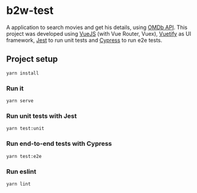# b2w-test
A application to search movies and get his details, using [OMDb API](http://www.omdbapi.com/).
This project was developed using [VueJS](https://vuejs.org/) (with Vue Router, Vuex), [Vuetify](https://vuetifyjs.com/en/) as UI framework, [Jest](https://jestjs.io/) to run unit tests and [Cypress](https://www.cypress.io/) to run e2e tests.

## Project setup
```
yarn install
```

### Run it
```
yarn serve
```

### Run unit tests with Jest
```
yarn test:unit
```

### Run end-to-end tests with Cypress
```
yarn test:e2e
```

### Run eslint 
```
yarn lint
```
